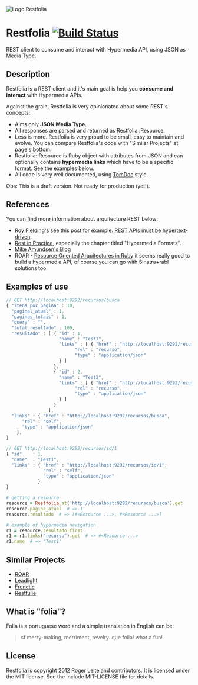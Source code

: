 ![Logo Restfolia][logo_readme]
# Restfolia [![Build Status][travis_status]][travis]

[logo_readme]: http://rogerleite.github.com/restfolia/images/logo_readme.png
[travis_status]: https://secure.travis-ci.org/rogerleite/restfolia.png
[travis]: http://travis-ci.org/rogerleite/restfolia

REST client to consume and interact with Hypermedia API, using JSON as Media Type.

## Description

Restfolia is a REST client and it's main goal is help you **consume and interact** with Hypermedia APIs.

Against the grain, Restfolia is very opinionated about some REST's concepts:

* Aims only **JSON Media Type**.
* All responses are parsed and returned as Restfolia::Resource.
* Less is more. Restfolia is very proud to be small, easy to maintain and evolve. You can compare Restfolia's code with "Similar Projects" at page's bottom.
* Restfolia::Resource is Ruby object with attributes from JSON and can optionally contains **hypermedia links** which have to be a specific format. See the examples below.
* All code is very well documented, using [TomDoc](http://tomdoc.org) style.

Obs: This is a draft version. Not ready for production (yet!).

## References

You can find more information about arquitecture REST below:

* [Roy Fielding's](http://roy.gbiv.com/untangled) see this post for example: [REST APIs must be hypertext-driven](http://roy.gbiv.com/untangled/2008/rest-apis-must-be-hypertext-driven).
* [Rest in Practice](http://restinpractice.com), especially the chapter titled "Hypermedia Formats".
* [Mike Amundsen's Blog](http://amundsen.com/blog)
* ROAR - [Resource Oriented Arquitectures in Ruby](https://github.com/apotonick/roar) it seems really good to build a hypermedia API, of course you can go with Sinatra+rabl solutions too.

## Examples of use

```js
// GET http://localhost:9292/recursos/busca
{ "itens_por_pagina" : 10,
  "paginal_atual" : 1,
  "paginas_totais" : 1,
  "query" : "",
  "total_resultado" : 100,
  "resultado" : [ { "id" : 1,
                    "name" : "Test1",
                    "links" : [ { "href" : "http://localhost:9292/recursos/id/1",
                          "rel" : "recurso",
                          "type" : "application/json"
                    } ]
                  },
                  { "id" : 2,
                    "name" : "Test2",
                    "links" : [ { "href" : "http://localhost:9292/recursos/id/2",
                          "rel" : "recurso",
                          "type" : "application/json"
                    } ]
                  }
                ],
  "links" : { "href" : "http://localhost:9292/recursos/busca",
      "rel" : "self",
      "type" : "application/json"
    },
}
```

```js
// GET http://localhost:9292/recursos/id/1
{ "id"    : 1,
  "name"  : "Test1",
  "links" : { "href" : "http://localhost:9292/recursos/id/1",
              "rel" : "self",
              "type" : "application/json"
            }
}
```

```ruby
# getting a resource
resource = Restfolia.at('http://localhost:9292/recursos/busca').get
resource.pagina_atual  # => 1
resource.resultado  # => [#<Resource ...>, #<Resource ...>]

# example of hypermedia navigation
r1 = resource.resultado.first
r1 = r1.links("recurso").get  # => #<Resource ...>
r1.name  # => "Test1"
```

## Similar Projects

* [ROAR](https://github.com/apotonick/roar)
* [Leadlight](https://github.com/avdi/leadlight)
* [Frenetic](https://github.com/dlindahl/frenetic)
* [Restfulie](https://github.com/caelum/restfulie)

## What is "folia"?

Folia is a portuguese word and a simple translation in English can be:

> sf merry-making, merriment, revelry. que folia! what a fun!

## License

Restfolia is copyright 2012 Roger Leite and contributors. It is licensed under the MIT license. See the include MIT-LICENSE file for details.

